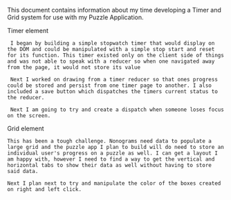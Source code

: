 This document contains information about my time developing a Timer and Grid system for use with my Puzzle Application.

Timer element

     I began by building a simple stopwatch timer that would display on the DOM and could be manipulated with a simple stop start and reset for its function. This timer existed only on the client side of things and was not able to speak with a reducer so when one navigated away from the page, it would not store its value

     Next I worked on drawing from a timer reducer so that ones progress could be stored and persist from one timer page to another. I also included a save button which dispatches the timers current status to the reducer.

     Next I am going to try and create a dispatch when someone loses focus on the screen.

Grid element

    This has been a tough challenge. Nonograms need data to populate a large grid and the puzzle app I plan to build will do need to store an individual user's progress on a puzzle as well. I can get a layout I am happy with, however I need to find a way to get the vertical and horizontal tabs to show their data as well without having to store said data.
    
    Next I plan next to try and manipulate the color of the boxes created on right and left click.